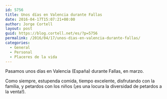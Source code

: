 ```yaml
---
id: 5756
title: Unos días en Valencia durante Fallas
date: 2016-04-17T15:07:21+00:00
author: Jorge Cortell
layout: post
guid: https://blog.cortell.net/es/?p=5756
permalink: /2016/04/17/unos-dias-en-valencia-durante-fallas/
categories:
  - General
  - Personal
  - Placeres de la vida
---
```

Pasamos unos días en Valencia (España) durante Fallas, en marzo.

Como siempre, estupenda comida, tiempo excelente, disfrutando con la familia, y petardos con los niños (¡es una locura la diversidad de petardos a la venta!).